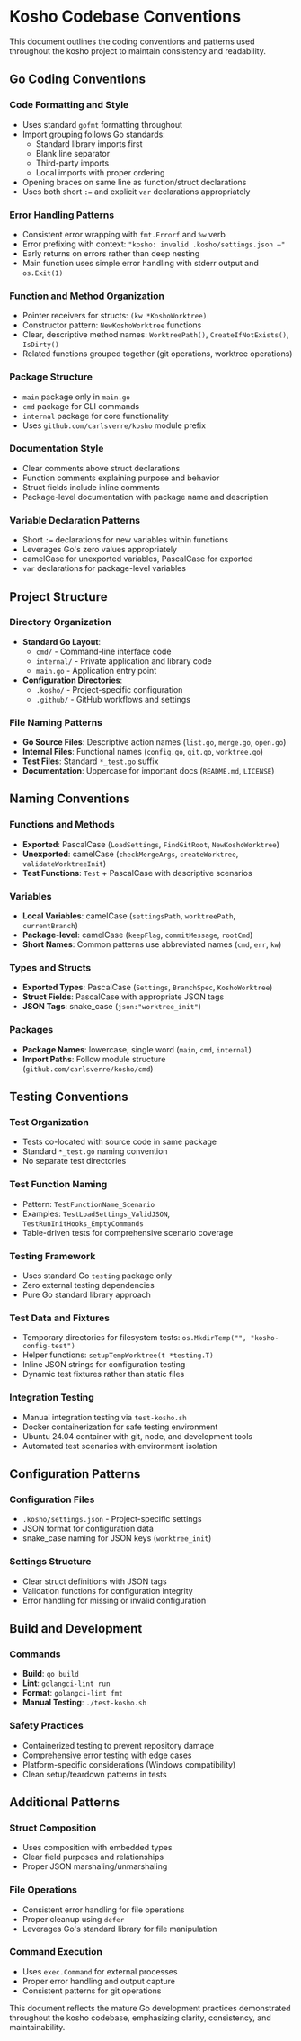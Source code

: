 # Kosho Codebase Conventions

This document outlines the coding conventions and patterns used throughout the kosho project to maintain consistency and readability.

## Go Coding Conventions

### Code Formatting and Style
- Uses standard `gofmt` formatting throughout
- Import grouping follows Go standards:
  - Standard library imports first
  - Blank line separator
  - Third-party imports
  - Local imports with proper ordering
- Opening braces on same line as function/struct declarations
- Uses both short `:=` and explicit `var` declarations appropriately

### Error Handling Patterns
- Consistent error wrapping with `fmt.Errorf` and `%w` verb
- Error prefixing with context: `"kosho: invalid .kosho/settings.json –"`
- Early returns on errors rather than deep nesting
- Main function uses simple error handling with stderr output and `os.Exit(1)`

### Function and Method Organization
- Pointer receivers for structs: `(kw *KoshoWorktree)`
- Constructor pattern: `NewKoshoWorktree` functions
- Clear, descriptive method names: `WorktreePath()`, `CreateIfNotExists()`, `IsDirty()`
- Related functions grouped together (git operations, worktree operations)

### Package Structure
- `main` package only in `main.go`
- `cmd` package for CLI commands
- `internal` package for core functionality
- Uses `github.com/carlsverre/kosho` module prefix

### Documentation Style
- Clear comments above struct declarations
- Function comments explaining purpose and behavior
- Struct fields include inline comments
- Package-level documentation with package name and description

### Variable Declaration Patterns
- Short `:=` declarations for new variables within functions
- Leverages Go's zero values appropriately
- camelCase for unexported variables, PascalCase for exported
- `var` declarations for package-level variables

## Project Structure

### Directory Organization
- **Standard Go Layout**:
  - `cmd/` - Command-line interface code
  - `internal/` - Private application and library code
  - `main.go` - Application entry point
- **Configuration Directories**:
  - `.kosho/` - Project-specific configuration
  - `.github/` - GitHub workflows and settings

### File Naming Patterns
- **Go Source Files**: Descriptive action names (`list.go`, `merge.go`, `open.go`)
- **Internal Files**: Functional names (`config.go`, `git.go`, `worktree.go`)
- **Test Files**: Standard `*_test.go` suffix
- **Documentation**: Uppercase for important docs (`README.md`, `LICENSE`)

## Naming Conventions

### Functions and Methods
- **Exported**: PascalCase (`LoadSettings`, `FindGitRoot`, `NewKoshoWorktree`)
- **Unexported**: camelCase (`checkMergeArgs`, `createWorktree`, `validateWorktreeInit`)
- **Test Functions**: `Test` + PascalCase with descriptive scenarios

### Variables
- **Local Variables**: camelCase (`settingsPath`, `worktreePath`, `currentBranch`)
- **Package-level**: camelCase (`keepFlag`, `commitMessage`, `rootCmd`)
- **Short Names**: Common patterns use abbreviated names (`cmd`, `err`, `kw`)

### Types and Structs
- **Exported Types**: PascalCase (`Settings`, `BranchSpec`, `KoshoWorktree`)
- **Struct Fields**: PascalCase with appropriate JSON tags
- **JSON Tags**: snake_case (`json:"worktree_init"`)

### Packages
- **Package Names**: lowercase, single word (`main`, `cmd`, `internal`)
- **Import Paths**: Follow module structure (`github.com/carlsverre/kosho/cmd`)

## Testing Conventions

### Test Organization
- Tests co-located with source code in same package
- Standard `*_test.go` naming convention
- No separate test directories

### Test Function Naming
- Pattern: `TestFunctionName_Scenario`
- Examples: `TestLoadSettings_ValidJSON`, `TestRunInitHooks_EmptyCommands`
- Table-driven tests for comprehensive scenario coverage

### Testing Framework
- Uses standard Go `testing` package only
- Zero external testing dependencies
- Pure Go standard library approach

### Test Data and Fixtures
- Temporary directories for filesystem tests: `os.MkdirTemp("", "kosho-config-test")`
- Helper functions: `setupTempWorktree(t *testing.T)`
- Inline JSON strings for configuration testing
- Dynamic test fixtures rather than static files

### Integration Testing
- Manual integration testing via `test-kosho.sh`
- Docker containerization for safe testing environment
- Ubuntu 24.04 container with git, node, and development tools
- Automated test scenarios with environment isolation

## Configuration Patterns

### Configuration Files
- `.kosho/settings.json` - Project-specific settings
- JSON format for configuration data
- snake_case naming for JSON keys (`worktree_init`)

### Settings Structure
- Clear struct definitions with JSON tags
- Validation functions for configuration integrity
- Error handling for missing or invalid configuration

## Build and Development

### Commands
- **Build**: `go build`
- **Lint**: `golangci-lint run`
- **Format**: `golangci-lint fmt`
- **Manual Testing**: `./test-kosho.sh`

### Safety Practices
- Containerized testing to prevent repository damage
- Comprehensive error testing with edge cases
- Platform-specific considerations (Windows compatibility)
- Clean setup/teardown patterns in tests

## Additional Patterns

### Struct Composition
- Uses composition with embedded types
- Clear field purposes and relationships
- Proper JSON marshaling/unmarshaling

### File Operations
- Consistent error handling for file operations
- Proper cleanup using `defer`
- Leverages Go's standard library for file manipulation

### Command Execution
- Uses `exec.Command` for external processes
- Proper error handling and output capture
- Consistent patterns for git operations

This document reflects the mature Go development practices demonstrated throughout the kosho codebase, emphasizing clarity, consistency, and maintainability.
